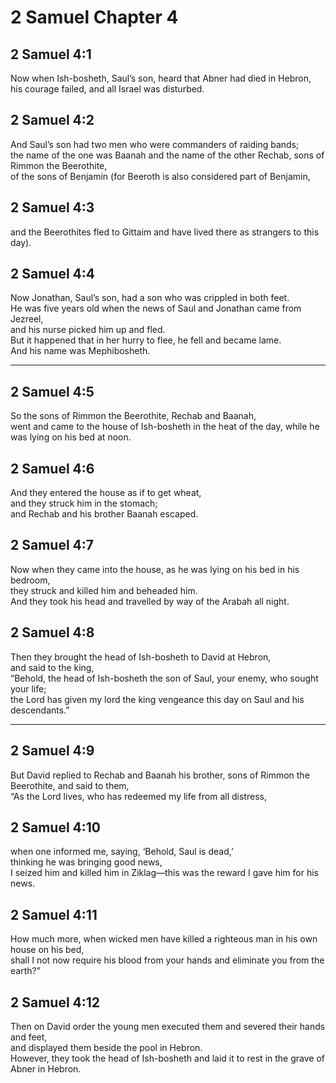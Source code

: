 # 2 Samuel Chapter 4

## 2 Samuel 4:1

Now when Ish-bosheth, Saul’s son, heard that Abner had died in Hebron,  
his courage failed, and all Israel was disturbed.

## 2 Samuel 4:2

And Saul’s son had two men who were commanders of raiding bands;  
the name of the one was Baanah and the name of the other Rechab, sons of Rimmon the Beerothite,  
of the sons of Benjamin (for Beeroth is also considered part of Benjamin,

## 2 Samuel 4:3

and the Beerothites fled to Gittaim and have lived there as strangers to this day).

## 2 Samuel 4:4

Now Jonathan, Saul’s son, had a son who was crippled in both feet.  
He was five years old when the news of Saul and Jonathan came from Jezreel,  
and his nurse picked him up and fled.  
But it happened that in her hurry to flee, he fell and became lame.  
And his name was Mephibosheth.

---

## 2 Samuel 4:5

So the sons of Rimmon the Beerothite, Rechab and Baanah,  
went and came to the house of Ish-bosheth in the heat of the day, while he was lying on his bed at noon.

## 2 Samuel 4:6

And they entered the house as if to get wheat,  
and they struck him in the stomach;  
and Rechab and his brother Baanah escaped.

## 2 Samuel 4:7

Now when they came into the house, as he was lying on his bed in his bedroom,  
they struck and killed him and beheaded him.  
And they took his head and travelled by way of the Arabah all night.

## 2 Samuel 4:8

Then they brought the head of Ish-bosheth to David at Hebron,  
and said to the king,  
“Behold, the head of Ish-bosheth the son of Saul, your enemy, who sought your life;  
the Lord has given my lord the king vengeance this day on Saul and his descendants.”

---

## 2 Samuel 4:9

But David replied to Rechab and Baanah his brother, sons of Rimmon the Beerothite, and said to them,  
“As the Lord lives, who has redeemed my life from all distress,

## 2 Samuel 4:10

when one informed me, saying, ‘Behold, Saul is dead,’  
thinking he was bringing good news,  
I seized him and killed him in Ziklag—this was the reward I gave him for his news.

## 2 Samuel 4:11

How much more, when wicked men have killed a righteous man in his own house on his bed,  
shall I not now require his blood from your hands and eliminate you from the earth?”

## 2 Samuel 4:12

Then on David order the young men executed them and severed their hands and feet,  
and displayed them beside the pool in Hebron.  
However, they took the head of Ish-bosheth and laid it to rest in the grave of Abner in Hebron.
